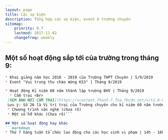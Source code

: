 ```yaml
---
layout: page
title: Các sự kiện
description: Tổng hợp các sự kiện, event ở trường chuyên
sitemap:
    priority: 0.7
    lastmod: 2017-11-02
    changefreq: weekly
---
```


## Một số hoạt động sắp tới của trường trong tháng 9:
```markdown
* Khai giảng năm học 2018 - 2019 của Trường THPT Chuyên | 5/9/2019 
* Event "Vui trung thu chào mừng K53" | Tháng 9/2019

* Hoạt động Kỉ niệm 60 năm thành lập trường ĐHV | Tháng 9/2019
  * Cắm trại <br>
 [XEM ẢNH NƠI CẮM TRẠI](https://scontent.fhan5-7.fna.fbcdn.net/v/t1.0-9/69306011_2580937235260523_8081354771312672768_n.jpg?_nc_cat=103&_nc_oc=AQnPOrf7vHeM2_yoenXv83tGYqMrMfmXpoqlNotHaR_TNDGgYq29Uq8IKNNipeAMJCA&_nc_ht=scontent.fhan5-7.fna&oh=39007e8e8321a1e28e57c7b72402f232&oe=5E046002)<br>>
 Lưu ý: Số 26 là Vị trí trại của Trường chuyên cho kỉ niệm 60 năm trường đại học Vinh nhé
 * Chương trình văn nghệ (chưa rõ)
 * Một số hđ khác (Chưa rõ)```

## Một số hoạt động hay khác 
```markdown
* Thứ 7 hàng tuần tổ chức lao động cho các học sinh vi phạm | 14h - 16h30 hàng tuần
```